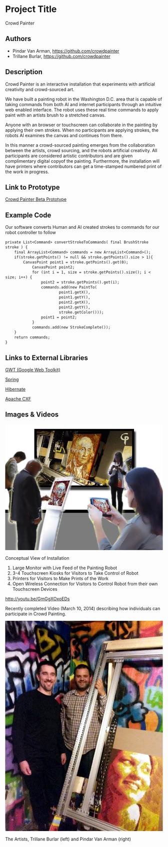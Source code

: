 # Project Title
Crowd Painter

## Authors
- Pindar Van Arman, https://github.com/crowdpainter
- Trillane Burlar, https://github.com/crowdpainter

## Description

Crowd Painter is an interactive installation that experiments with artificial creativity and crowd-sourced art.

We have built a painting robot in the Washington D.C. area that is capable of taking commands from both AI and internet participants through an intuitive web enabled interface. The robot uses these real time commands to apply paint with an artists brush to a stretched canvas.

Anyone with an browser or touchscreen can collaborate in the painting by applying their own strokes. When no participants are applying strokes, the robots AI examines the canvas and continues from there.  

In this manner a crowd-sourced painting emerges from the collaboration between the artists, crowd sourcing, and the robots artificial creativity. All participants are considered artistic contributors and are given complimentary digital copyof the painting. Furthermore, the installation will have printers where contributors can get a time-stamped numbered print of the work in progress.


## Link to Prototype
[Crowd Painter Beta Prototype](http://www.crowdpainter.com "Crowd Beta Painter Prototype")


## Example Code
Our software converts Human and AI created strokes to commands for our robot controller to follow
```
private List<Command> convertStrokeToCommands( final BrushStroke stroke ) {
	final ArrayList<Command> commands = new ArrayList<Command>();
	if(stroke.getPoints() != null && stroke.getPoints().size > 1){
	 	CanvasPoint point1 = stroke.getPoints().get(0);
        	CanvasPoint point2;
        	for (int i = 1, size = stroke.getPoints().size(); i < size; i++) {
           	    point2 = stroke.getPoints().get(i);
	            commands.add(new PaintTo(
                    	point1.getX(),
                    	point1.getY(),
                    	point2.getX(),
                    	point2.getY(),
                    	stroke.getColor()));
	            point1 = point2;
        	}
	        commands.add(new StrokeComplete());
	}
	return commands;
}
```
## Links to External Libraries

[GWT (Google Web Toolkit)](http://www.gwtproject.org/ "GWT (Google Web Toolkit)") 

[Spring](http://spring.io/ "Spring")

[Hibernate](http://hibernate.org/ "Hibernate")

[Apache CXF](cxf.apache.org/ "Apache CXF")

## Images & Videos

![installation](project_images/FrontView.jpg?raw=true "installation")

Conceptual View of Installation 
  1. Large Monitor with Live Feed of the Painting Robot
  2. 3-4 Touchscreen Kiosks for Visitors to Take Control of Robot
  3. Printers for Visitors to Make Prints of the Work
  4. Open Wireless Connection for Visitors to Control Robot from their own Touchscreen Devices

http://youtu.be/GmGgXOxoEDs

Recently completed Video (March 10, 2014) describing how individuals can participate in Crowd Painting.

![artists](project_images/pindartrillane.jpg?raw=true "artists")

The Artists, Trillane Burlar (left) and Pindar Van Arman (right)

